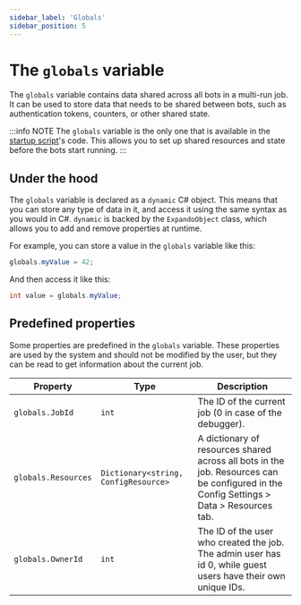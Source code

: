 ```yaml
---
sidebar_label: 'Globals'
sidebar_position: 5
---
```


# The `globals` variable
The `globals` variable contains data shared across all bots in a multi-run job. It can be used to store data that needs to be shared between bots, such as authentication tokens, counters, or other shared state.

:::info NOTE
The `globals` variable is the only one that is available in the [startup script](../lolicode/startup-script.md)'s code. This allows you to set up shared resources and state before the bots start running.
:::


## Under the hood
The `globals` variable is declared as a `dynamic` C# object. This means that you can store any type of data in it, and access it using the same syntax as you would in C#. `dynamic` is backed by the `ExpandoObject` class, which allows you to add and remove properties at runtime.

For example, you can store a value in the `globals` variable like this:
```csharp
globals.myValue = 42;
```

And then access it like this:
```csharp
int value = globals.myValue;
```

## Predefined properties
Some properties are predefined in the `globals` variable. These properties are used by the system and should not be modified by the user, but they can be read to get information about the current job.

| Property | Type | Description |
| -------- | ---- | ----------- |
| `globals.JobId` | `int` | The ID of the current job (0 in case of the debugger). |
| `globals.Resources` | `Dictionary<string, ConfigResource>` | A dictionary of resources shared across all bots in the job. Resources can be configured in the Config Settings > Data > Resources tab. |
| `globals.OwnerId` | `int` | The ID of the user who created the job. The admin user has id 0, while guest users have their own unique IDs. |
